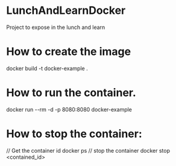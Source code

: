 # LunchAndLearnDocker
Project to expose in the lunch and learn

# How to create the image
docker build -t docker-example .

# How to run the container.
docker run --rm -d -p 8080:8080 docker-example 

# How to stop the container:
// Get the container id
docker ps
// stop the container 
docker stop <contained_id>
